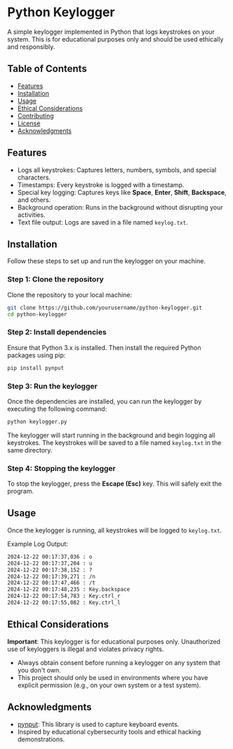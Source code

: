 
# Python Keylogger

A simple keylogger implemented in Python that logs keystrokes on your system. This is for educational purposes only and should be used ethically and responsibly.

## Table of Contents

- [Features](#features)
- [Installation](#installation)
- [Usage](#usage)
- [Ethical Considerations](#ethical-considerations)
- [Contributing](#contributing)
- [License](#license)
- [Acknowledgments](#acknowledgments)

## Features

- Logs all keystrokes: Captures letters, numbers, symbols, and special characters.
- Timestamps: Every keystroke is logged with a timestamp.
- Special key logging: Captures keys like **Space**, **Enter**, **Shift**, **Backspace**, and others.
- Background operation: Runs in the background without disrupting your activities.
- Text file output: Logs are saved in a file named `keylog.txt`.

## Installation

Follow these steps to set up and run the keylogger on your machine.

### Step 1: Clone the repository

Clone the repository to your local machine:

```bash
git clone https://github.com/yourusername/python-keylogger.git
cd python-keylogger
```

### Step 2: Install dependencies

Ensure that Python 3.x is installed. Then install the required Python packages using pip:

```bash
pip install pynput
```

### Step 3: Run the keylogger

Once the dependencies are installed, you can run the keylogger by executing the following command:

```bash
python keylogger.py
```

The keylogger will start running in the background and begin logging all keystrokes. The keystrokes will be saved to a file named `keylog.txt` in the same directory.

### Step 4: Stopping the keylogger

To stop the keylogger, press the **Escape (Esc)** key. This will safely exit the program.

## Usage

Once the keylogger is running, all keystrokes will be logged to `keylog.txt`.

Example Log Output:

```txt
2024-12-22 00:17:37,036 : o
2024-12-22 00:17:37,204 : u
2024-12-22 00:17:38,152 : ?
2024-12-22 00:17:39,271 : /n
2024-12-22 00:17:47,466 : /t
2024-12-22 00:17:48,235 : Key.backspace
2024-12-22 00:17:54,783 : Key.ctrl_r
2024-12-22 00:17:55,082 : Key.ctrl_l
```

## Ethical Considerations

**Important**: This keylogger is for educational purposes only. Unauthorized use of keyloggers is illegal and violates privacy rights.

- Always obtain consent before running a keylogger on any system that you don't own.
- This project should only be used in environments where you have explicit permission (e.g., on your own system or a test system).


## Acknowledgments

- [pynput](https://pypi.org/project/pynput/): This library is used to capture keyboard events.
- Inspired by educational cybersecurity tools and ethical hacking demonstrations.
